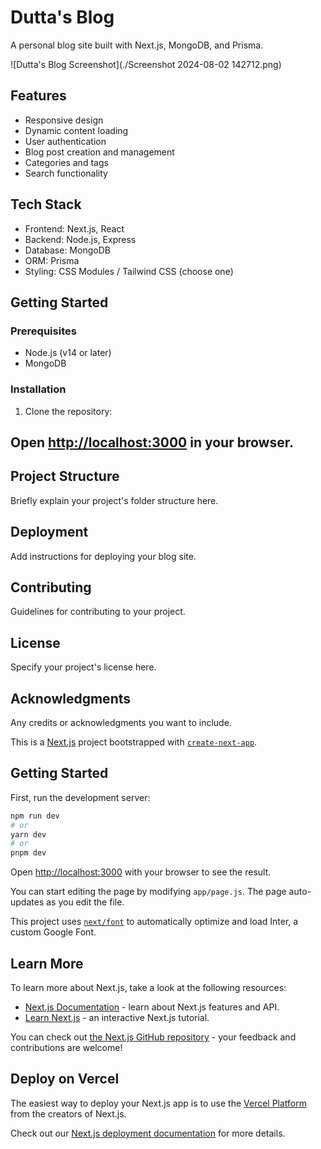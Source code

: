 # Dutta's Blog

A personal blog site built with Next.js, MongoDB, and Prisma.

![Dutta's Blog Screenshot](./Screenshot 2024-08-02 142712.png)

## Features

- Responsive design
- Dynamic content loading
- User authentication
- Blog post creation and management
- Categories and tags
- Search functionality

## Tech Stack

- Frontend: Next.js, React
- Backend: Node.js, Express
- Database: MongoDB
- ORM: Prisma
- Styling: CSS Modules / Tailwind CSS (choose one)

## Getting Started

### Prerequisites

- Node.js (v14 or later)
- MongoDB

### Installation

1. Clone the repository:

## Open [http://localhost:3000](http://localhost:3000) in your browser.

## Project Structure

Briefly explain your project's folder structure here.

## Deployment

Add instructions for deploying your blog site.

## Contributing

Guidelines for contributing to your project.

## License

Specify your project's license here.

## Acknowledgments

Any credits or acknowledgments you want to include.

This is a [Next.js](https://nextjs.org/) project bootstrapped with [`create-next-app`](https://github.com/vercel/next.js/tree/canary/packages/create-next-app).

## Getting Started

First, run the development server:

```bash
npm run dev
# or
yarn dev
# or
pnpm dev
```

Open [http://localhost:3000](http://localhost:3000) with your browser to see the result.

You can start editing the page by modifying `app/page.js`. The page auto-updates as you edit the file.

This project uses [`next/font`](https://nextjs.org/docs/basic-features/font-optimization) to automatically optimize and load Inter, a custom Google Font.

## Learn More

To learn more about Next.js, take a look at the following resources:

- [Next.js Documentation](https://nextjs.org/docs) - learn about Next.js features and API.
- [Learn Next.js](https://nextjs.org/learn) - an interactive Next.js tutorial.

You can check out [the Next.js GitHub repository](https://github.com/vercel/next.js/) - your feedback and contributions are welcome!

## Deploy on Vercel

The easiest way to deploy your Next.js app is to use the [Vercel Platform](https://vercel.com/new?utm_medium=default-template&filter=next.js&utm_source=create-next-app&utm_campaign=create-next-app-readme) from the creators of Next.js.

Check out our [Next.js deployment documentation](https://nextjs.org/docs/deployment) for more details.
